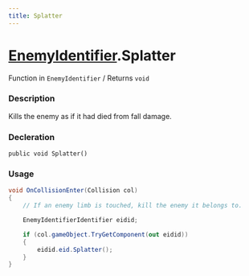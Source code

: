 ```yaml
---
title: Splatter
---
```


# [EnemyIdentifier](../).Splatter

Function in `EnemyIdentifier` / Returns `void`

### Description
Kills the enemy as if it had died from fall damage.

### Decleration
`public void Splatter()`

### Usage 
```cs
void OnCollisionEnter(Collision col) 
{
    // If an enemy limb is touched, kill the enemy it belongs to.

    EnemyIdentifierIdentifier eidid;

    if (col.gameObject.TryGetComponent(out eidid)) 
    {
        eidid.eid.Splatter();
    }
}
```